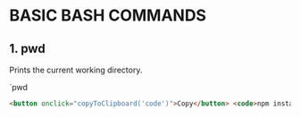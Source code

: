 # BASIC BASH COMMANDS

## 1. pwd

Prints the current working directory.

`pwd

```html
<button onclick="copyToClipboard('code')">Copy</button> <code>npm install</code>
```
